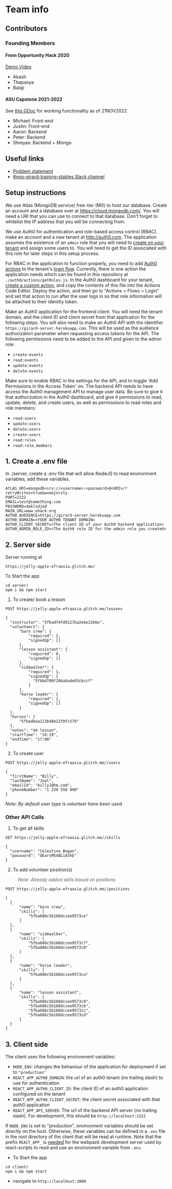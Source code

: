 # Team info

## Contributors 
### Founding Members
#### From Opportunity Hack 2020 
[Demo Video](https://youtu.be/uDrTW5eCXrk)
- Akash
- Thapasya
- Balaji
#### ASU Capstone 2021-2022
See [this GDoc](https://docs.google.com/document/d/1shUfn48GiY9GI5TwUXjtRiCZkh1ByhFMDqHASAHv4fU/edit#bookmark=id.wqt8p3hn8e8p) for working functionality as of 21NOV2022
- Michael: Front-end
- Justin: Front-end
- Aaron: Backend
- Peter: Backend
- Shreyas: Backend + Mongo

## Useful links
- [Problem statement](https://ohack.dev/project/61c75dac1aaf11edbca3acde48001122)
- [#npo-girard-training-stables Slack channel](https://opportunity-hack.slack.com/archives/C01CMCF4BUN)
## Setup instructions
We use Atlas (MongoDB service) free-tier (M0) to host our database.  Create an
account and a database over at <https://cloud.mongodb.com/>. You will need a URI
that you can use to connect to that database. Don't forget to whitelist the IP
address that you will be connecting from.

We use Auth0 for authentication and role-based access control (RBAC). make an
account and a new tenant at <http://auth0.com>. The application assumes the
existence of an `admin` role that you will need to [create on your
tenant](https://auth0.com/docs/manage-users/access-control/configure-core-rbac/roles/create-roles)
and assign some users to. You will need to get the ID associated with this role
for later steps in this setup process.

For RBAC in the application to function properly, you need to add [Auth0
actions](https://auth0.com/docs/customize/actions/flows-and-triggers/login-flow#add-user-roles-to-id-and-access-tokens)
to the tenant's [login
flow](https://auth0.com/docs/customize/actions/flows-and-triggers/login-flow).
Currently, there is one action the application needs which can be found in this
repository at `./auth0/actions/getRoles.js`. In the Auth0 dashboard for your
tenant, [create a custom
action](https://auth0.com/docs/customize/actions/write-your-first-action#create-an-action),
and copy the contents of this file into the Actions Code Editor. Deploy the
action, and then go to "Actions > Flows > Login" and set that action to run
after the user logs in so that role information will be attached to their
identity token.

Make an Auth0 application for the frontend client. You will need the tenant
domain, and the client ID and client secret from that application for the
following steps. You will also need to make an Auth0 API with the identifier
`https://girard-server.herokuapp.com`. This will be used as the audience
authorization parameter when requesting access tokens for the API. The following
permissions need to be added to the API and given to the admin role:

- `create:events`
- `read:events`
- `update:events`
- `delete:events`

Make sure to enable RBAC in the settings for the API, and to toggle 'Add
Permissions in the Access Token' on. The backend API needs to have access the
Auth0 management API to manage user data. Be sure to give it that authorization
in the Auth0 dashboard, and give it permissions to read, update, delete, and
create users, as well as permissions to read roles and role members:

- `read:users`
- `update:users`
- `delete:users`
- `create:users`
- `read:roles`
- `read:role_members`

## 1. Create a .env file
In ./server, create a .env file that will allow NodeJS to read environment variables, add these variables.
```
ATLAS_URI=mongodb+srv://<username>:<password>@<URI>/?retryWrites=true&w=majority
PORT=2222
EMAIL=test@something.com
PASSWORD=daklsdjad
MAIN_URL=www.ohack.org
AUTH0_AUDIENCE=https://girard-server.herokuapp.com
AUTH0_DOMAIN=<YOUR AUTH0 TENANT DOMAIN>
AUTH0_CLIENT_SECRET=<The client ID of your Auth0 backend application>
AUTH0_ADMIN_ROLE_ID=<The Auth0 role ID for the admin role you created>
```

## 2. Server side

Server running at
```
https://jelly-apple-efraasia.glitch.me/
```

To Start the app
```
cd server/
npm i && npm start
```
1. To create/ book a lesson
  ```
  POST https://jelly-apple-efraasia.glitch.me/lessons

  {
    "instructor": "5fbad74fd9127ba2ebe12b6e",
    "volunteers": {
        "barn crew": {
            "required": 2,
            "signedUp": []
        },
        "lesson assistant": {
            "required": 0,
            "signedUp": []
        },
        "sidewalker": {
            "required": 1,
            "signedUp": [
              "5fbbd700f26babade03cbccf"
            ]
        },
        "horse leader": {
            "required": 1,
            "signedUp": []
        }
    },
    "horses": [
        "5fbadbaa113b46b22f8fc578"
    ],
    "notes": "44 lesson",
    "startTime": "16:19",
    "endTime": "17:00"
  }
  ```

2. To create user
  ```
  POST https://jelly-apple-efraasia.glitch.me//users

  {
    "firstName": "Billy",
    "lastName": "Joel",
    "emailId": "billyJ@hm.com",
    "phoneNumber": "1 238 556 890"
  }
  ```

*Note: By default user type is volunteer have been used*

### Other API Calls

1. To get all skills
  ```
  GET https://jelly-apple-efraasia.glitch.me//skills

  {
    "username": "Celestine_Bogan",
    "password": "QEarsM5XBLi83hE"
  }
  ```

2. To add volunteer position(s)
>*Note: Already added skills based on positions*
  ```
  POST https://jelly-apple-efraasia.glitch.me//positions

  [
    {
        "name": "barn crew",
        "skills": [
            "5fba686c5b160dccee9573ce"
        ]
    },
    {
        "name": "sidewalker",
        "skills": [
            "5fba686c5b160dccee9573c7",
            "5fba686c5b160dccee9573c8"
        ]
    },
    {
        "name": "horse leader",
        "skills": [
            "5fba686c5b160dccee9573ca"
        ]
    },
    {
        "name": "lesson assistant",
        "skills": [
            "5fba686c5b160dccee9573c9",
            "5fba686c5b160dccee9573cb",
            "5fba686c5b160dccee9573cc",
            "5fba686c5b160dccee9573cd"
        ]
    }
]
  ```

## 3. Client side

The client uses the following environment variables:

- `NODE_ENV`: changes the behaviour of the application for deployment if set to
  `"production"`
- `REACT_APP_AUTH0_DOMAIN`: the url of an auth0 tenant (no trailing slash) to use for
  authentication
- `REACT_APP_AUTH0_CLIENT_ID`: the client ID of an auth0 application configured on the
  tenant
- `REACT_APP_AUTH0_CLIENT_SECRET`: the client secret associated with that auth0 application
- `REACT_APP_API_SERVER`: The url of the backend API server (no trailing slash).
  For development, this should be `http://localhost:2222`

If `NODE_ENV` is set to "production", environment variables should be set
directly on the host. Otherwise, these variables can be defined in a `.env` file
in the root directory of the client that will be read at runtime. Note that the
prefix `REACT_APP_` is
[needed](https://create-react-app.dev/docs/adding-custom-environment-variables#adding-development-environment-variables-in-env)
for the webpack development server used by react-scripts to read and use an
environment variable from `.env`.

- To Start the app
```
cd client/
npm i && npm start
```
- navigate to `http://localhost:3000`
```
